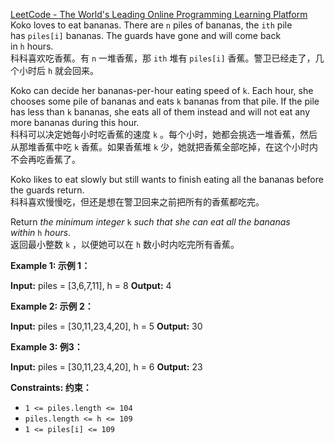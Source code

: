 [LeetCode - The World's Leading Online Programming Learning Platform](https://leetcode.com/problems/koko-eating-bananas/?envType=study-plan-v2&envId=leetcode-75)  
Koko loves to eat bananas. There are `n` piles of bananas, the `ith` pile has `piles[i]` bananas. The guards have gone and will come back in `h` hours.  
科科喜欢吃香蕉。有 `n` 一堆香蕉，那 `ith` 堆有 `piles[i]` 香蕉。警卫已经走了，几个小时后 `h` 就会回来。

Koko can decide her bananas-per-hour eating speed of `k`. Each hour, she chooses some pile of bananas and eats `k` bananas from that pile. If the pile has less than `k` bananas, she eats all of them instead and will not eat any more bananas during this hour.  
科科可以决定她每小时吃香蕉的速度 `k` 。每个小时，她都会挑选一堆香蕉，然后从那堆香蕉中吃 `k` 香蕉。如果香蕉堆 `k` 少，她就把香蕉全部吃掉，在这个小时内不会再吃香蕉了。

Koko likes to eat slowly but still wants to finish eating all the bananas before the guards return.  
科科喜欢慢慢吃，但还是想在警卫回来之前把所有的香蕉都吃完。

Return _the minimum integer_ `k` _such that she can eat all the bananas within_ `h` _hours_.  
返回最小整数 `k` ，以便她可以在 `h` 数小时内吃完所有香蕉。

**Example 1: 示例 1：**

**Input:** piles = [3,6,7,11], h = 8
**Output:** 4

**Example 2: 示例 2：**

**Input:** piles = [30,11,23,4,20], h = 5
**Output:** 30

**Example 3: 例3：**

**Input:** piles = [30,11,23,4,20], h = 6
**Output:** 23

**Constraints: 约束：**

- `1 <= piles.length <= 104`
- `piles.length <= h <= 109`
- `1 <= piles[i] <= 109`

```java

```